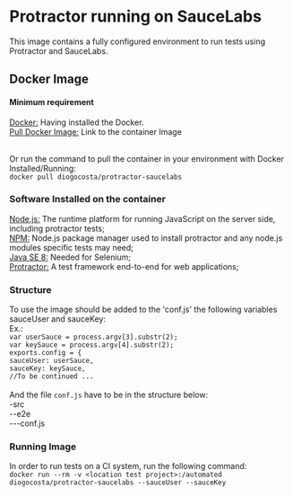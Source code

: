# Protractor running on SauceLabs #

This image contains a fully configured environment to run tests using Protractor and SauceLabs.

## Docker Image ##
#### Minimum requirement ####
[Docker:](https://www.docker.com) Having installed the Docker.<br />
[Pull Docker Image:](https://hub.docker.com/r/diogocosta/protractor-saucelabs/) Link to the container Image<br /><br />

Or run the command to pull the container in your environment with Docker Installed/Running:<br />
`docker pull diogocosta/protractor-saucelabs`

### Software Installed on the container ###
[Node.js:](https://nodejs.org)  The runtime platform for running JavaScript on the server side, including protractor tests;<br />
[NPM:](https://www.npmjs.com/)  Node.js package manager used to install protractor and any node.js modules specific tests may need;<br />
[Java SE 8:](https://www.java.com/pt_BR/)  Needed for Selenium;<br />
[Protractor:](http://angular.github.io/protractor) A test framework end-to-end for web applications;<br />

### Structure ###
To use the image should be added to the 'conf.js' the following variables sauceUser and sauceKey:<br />
Ex.:<br />
    `var userSauce = process.argv[3].substr(2);`<br />
    `var keySauce = process.argv[4].substr(2);`<br />
    `exports.config = {`<br />
        `sauceUser: userSauce,`<br />
        `sauceKey: keySauce,`<br />
    `//To be continued ...`
<br />
<br />
And the file `conf.js` have to be in the structure below:<br />
-src<br />
--e2e<br />
---conf.js<br />

###  Running Image ###
In order to run tests on a CI system, run the following command:<br />
`docker run --rm -v <location test project>:/automated diogocosta/protractor-saucelabs --sauceUser --sauceKey`


